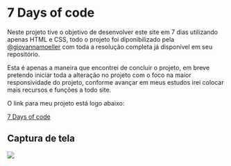 # 7 Days of code

<p>Neste projeto tive o objetivo de desenvolver este site em 7 dias utilizando apenas HTML e CSS, todo o projeto foi diponibilizado pela <a href="https://github.com/giovannamoeller/7daysofcode-html-css">@giovannamoeller</a> com toda a resolução completa já disponível em seu repositório.</p>

<p>Esta é apenas a maneira que encontrei de concluir o projeto, em breve pretendo iniciar toda a alteração no projeto com o foco na maior responsividade do projeto, conforme avançar em meus estudos irei colocar mais recursos e funções a todo site.</p

<p>O link para meu projeto está logo abaixo:</p>
<a href="https://nathan-gomes.github.io/7DaysOfCode/">7 Days of code</a>

## Captura de tela
<img src="https://github.com/nathan-gomes/7DaysOfCode/blob/main/img/img-7-days-of-code.png">
